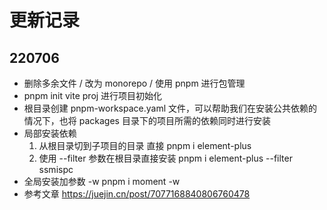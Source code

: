 # 更新记录

## 220706
- 删除多余文件 / 改为 monorepo / 使用 pnpm 进行包管理
- pnpm init vite proj 进行项目初始化
- 根目录创建 pnpm-workspace.yaml 文件，可以帮助我们在安装公共依赖的情况下，也将 packages 目录下的项目所需的依赖同时进行安装
- 局部安装依赖
  1. 从根目录切到子项目的目录 直接 pnpm i element-plus
  2. 使用 --filter 参数在根目录直接安装 pnpm i element-plus --filter ssmispc
- 全局安装加参数 -w  pnpm i moment -w
- 参考文章 https://juejin.cn/post/7077168840806760478
